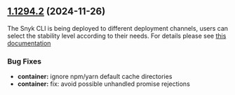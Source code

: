 ## [1.1294.2](https://github.com/snyk/snyk/compare/v1.1294.1...v1.1294.2) (2024-11-26)

The Snyk CLI is being deployed to different deployment channels, users can select the stability level according to their needs. For details please see [this documentation](https://docs.snyk.io/snyk-cli/releases-and-channels-for-the-snyk-cli)

### Bug Fixes

* **container:** ignore npm/yarn default cache directories
* **container:** fix: avoid possible unhandled promise rejections